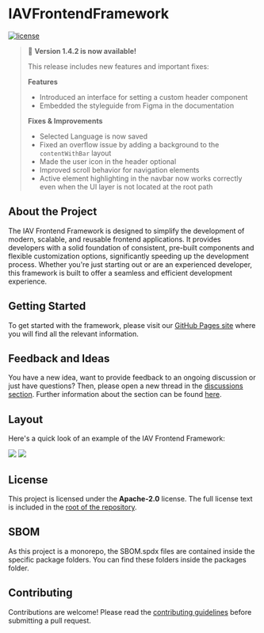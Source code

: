 <!--
 Copyright © 2025 IAV GmbH Ingenieurgesellschaft Auto und Verkehr, All Rights Reserved.

 Licensed under the Apache License, Version 2.0 (the "License");
 you may not use this file except in compliance with the License.
 You may obtain a copy of the License at

 http://www.apache.org/licenses/LICENSE-2.0

 Unless required by applicable law or agreed to in writing, software
 distributed under the License is distributed on an "AS IS" BASIS,
 WITHOUT WARRANTIES OR CONDITIONS OF ANY KIND, either express or implied.
 See the License for the specific language governing permissions and
 limitations under the License.

 SPDX-License-Identifier: Apache-2.0
-->

# IAVFrontendFramework

[![license](https://img.shields.io/badge/license-Apache--2.0-blue)](./LICENSE)

> 🎉 **Version 1.4.2 is now available!**
>
> This release includes new features and important fixes:
>
> **Features**
> - Introduced an interface for setting a custom header component
> - Embedded the styleguide from Figma in the documentation
>
> **Fixes & Improvements**
> - Selected Language is now saved
> - Fixed an overflow issue by adding a background to the `contentWithBar` layout
> - Made the user icon in the header optional
> - Improved scroll behavior for navigation elements
> - Active element highlighting in the navbar now works correctly even when the UI layer is not located at the root path

## About the Project

The IAV Frontend Framework is designed to simplify the development of modern, scalable, and reusable frontend
applications. It provides developers with a solid foundation of consistent, pre-built components and flexible
customization options, significantly speeding up the development process. Whether you're just starting out or are an
experienced developer, this framework is built to offer a seamless and efficient development experience.

## Getting Started

To get started with the framework, please visit
our [GitHub Pages site](https://iavofficial.github.io/IAVFrontendFramework/) where you will find all the relevant
information.

## Feedback and Ideas

You have a new idea, want to provide feedback to an ongoing discussion or just have questions? Then, please open a new
thread in the [discussions section](https://github.com/iavofficial/IAVFrontendFramework/discussions). Further
information about the section can be found [here](https://github.com/iavofficial/IAVFrontendFramework/discussions/1).

## Layout

Here's a quick look of an example of the IAV Frontend Framework:

<img src="https://iavofficial.github.io/IAVFrontendFramework/assets/index/login.png"/>

<img src="https://iavofficial.github.io/IAVFrontendFramework/assets/index/menu.png"/>

## License

This project is licensed under the **Apache-2.0** license. The full license text is included in
the [root of the repository](./LICENSE).

## SBOM

As this project is a monorepo, the SBOM.spdx files are contained inside the specific package folders. You can find these
folders inside the packages folder.

## Contributing

Contributions are welcome! Please read the [contributing guidelines](./CONTRIBUTING.md) before submitting a pull
request.
